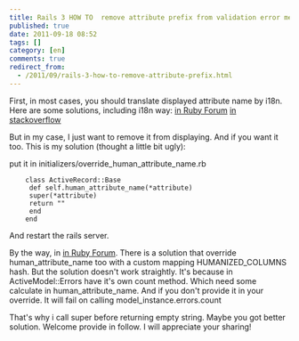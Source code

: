```yaml
---
title: Rails 3 HOW TO  remove attribute prefix from validation error messages
published: true
date: 2011-09-18 08:52
tags: []
category: [en]
comments: true
redirect_from:
  - /2011/09/rails-3-how-to-remove-attribute-prefix.html
---
```




First, in most cases, you should translate displayed attribute name by i18n. Here are some solutions, including i18n way:
[in Ruby Forum][2]
[in stackoverflow][3]

But in my case, I just want to remove it from displaying. And if you want it too. This is my solution (thought a little bit ugly):

put it in initializers/override_human_attribute_name.rb

		class ActiveRecord::Base
		 def self.human_attribute_name(*attribute)
		 super(*attribute)
		 return ""
		 end
		end

And restart the rails server.

By the way, in [in Ruby Forum][2]. There is a solution that override human_attribute_name too with a custom mapping HUMANIZED_COLUMNS hash. But the solution doesn't work straightly. It's because in ActiveModel::Errors have it's own count method. Which need some calculate in human_attribute_name. And if you don't provide it in your override. It will fail on calling model_instance.errors.count

That's why i call super before returning empty string. Maybe you got better solution. Welcome provide in follow. I will appreciate your sharing!

[2]: http://www.ruby-forum.com/topic/196109
[3]: http://stackoverflow.com/questions/898754/translated-attributes-in-rails-error-messages-rails-2-3-2-i18n
